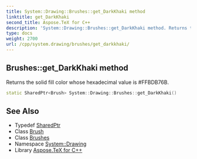 ```yaml
---
title: System::Drawing::Brushes::get_DarkKhaki method
linktitle: get_DarkKhaki
second_title: Aspose.TeX for C++
description: 'System::Drawing::Brushes::get_DarkKhaki method. Returns the solid fill color whose hexadecimal value is #FFBDB76B in C++.'
type: docs
weight: 2700
url: /cpp/system.drawing/brushes/get_darkkhaki/
---
```

## Brushes::get_DarkKhaki method


Returns the solid fill color whose hexadecimal value is #FFBDB76B.

```cpp
static SharedPtr<Brush> System::Drawing::Brushes::get_DarkKhaki()
```

## See Also

* Typedef [SharedPtr](../../../system/sharedptr/)
* Class [Brush](../../brush/)
* Class [Brushes](../)
* Namespace [System::Drawing](../../)
* Library [Aspose.TeX for C++](../../../)
